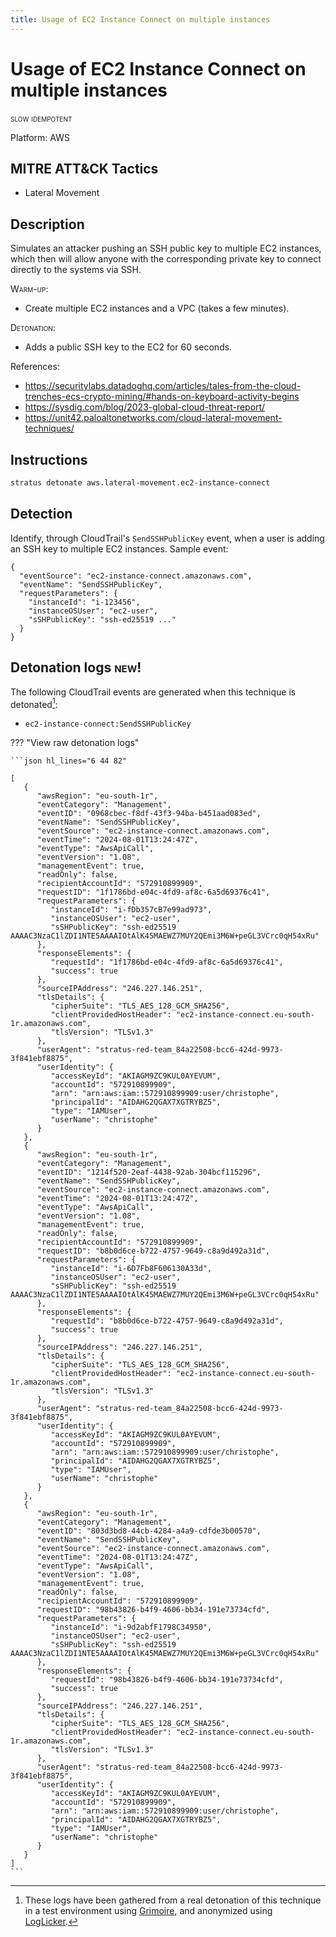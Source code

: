 ```yaml
---
title: Usage of EC2 Instance Connect on multiple instances
---
```


# Usage of EC2 Instance Connect on multiple instances

 <span class="smallcaps w3-badge w3-orange w3-round w3-text-sand" title="This attack technique might be slow to warm up or detonate">slow</span> 
 <span class="smallcaps w3-badge w3-blue w3-round w3-text-white" title="This attack technique can be detonated multiple times">idempotent</span> 

Platform: AWS

## MITRE ATT&CK Tactics


- Lateral Movement

## Description


Simulates an attacker pushing an SSH public key to multiple EC2 instances, which then will allow anyone with the corresponding private key to 
connect directly to the systems via SSH.

<span style="font-variant: small-caps;">Warm-up</span>:

- Create multiple EC2 instances and a VPC (takes a few minutes).

<span style="font-variant: small-caps;">Detonation</span>: 

- Adds a public SSH key to the EC2 for 60 seconds.

References:

- https://securitylabs.datadoghq.com/articles/tales-from-the-cloud-trenches-ecs-crypto-mining/#hands-on-keyboard-activity-begins
- https://sysdig.com/blog/2023-global-cloud-threat-report/
- https://unit42.paloaltonetworks.com/cloud-lateral-movement-techniques/


## Instructions

```bash title="Detonate with Stratus Red Team"
stratus detonate aws.lateral-movement.ec2-instance-connect
```
## Detection


Identify, through CloudTrail's <code>SendSSHPublicKey</code> event, when a user is adding an SSH key to multiple EC2 instances. Sample event:

```
{
  "eventSource": "ec2-instance-connect.amazonaws.com",
  "eventName": "SendSSHPublicKey",
  "requestParameters": {
    "instanceId": "i-123456",
    "instanceOSUser": "ec2-user",
    "sSHPublicKey": "ssh-ed25519 ..."
  }
}
```



## Detonation logs <span class="smallcaps w3-badge w3-light-green w3-round w3-text-sand">new!</span>

The following CloudTrail events are generated when this technique is detonated[^1]:


- `ec2-instance-connect:SendSSHPublicKey`


??? "View raw detonation logs"

    ```json hl_lines="6 44 82"

    [
	   {
	      "awsRegion": "eu-south-1r",
	      "eventCategory": "Management",
	      "eventID": "0968cbec-f8df-43f3-94ba-b451aad083ed",
	      "eventName": "SendSSHPublicKey",
	      "eventSource": "ec2-instance-connect.amazonaws.com",
	      "eventTime": "2024-08-01T13:24:47Z",
	      "eventType": "AwsApiCall",
	      "eventVersion": "1.08",
	      "managementEvent": true,
	      "readOnly": false,
	      "recipientAccountId": "572910899909",
	      "requestID": "1f1786bd-e04c-4fd9-af8c-6a5d69376c41",
	      "requestParameters": {
	         "instanceId": "i-fDb357cB7e99ad973",
	         "instanceOSUser": "ec2-user",
	         "sSHPublicKey": "ssh-ed25519 AAAAC3NzaC1lZDI1NTE5AAAAIOtAlK45MAEWZ7MUY2QEmi3M6W+peGL3VCrc0qH54xRu"
	      },
	      "responseElements": {
	         "requestId": "1f1786bd-e04c-4fd9-af8c-6a5d69376c41",
	         "success": true
	      },
	      "sourceIPAddress": "246.227.146.251",
	      "tlsDetails": {
	         "cipherSuite": "TLS_AES_128_GCM_SHA256",
	         "clientProvidedHostHeader": "ec2-instance-connect.eu-south-1r.amazonaws.com",
	         "tlsVersion": "TLSv1.3"
	      },
	      "userAgent": "stratus-red-team_84a22508-bcc6-424d-9973-3f841ebf8875",
	      "userIdentity": {
	         "accessKeyId": "AKIAGM9ZC9KUL0AYEVUM",
	         "accountId": "572910899909",
	         "arn": "arn:aws:iam::572910899909:user/christophe",
	         "principalId": "AIDAHG2QGAX7XGTRYBZ5",
	         "type": "IAMUser",
	         "userName": "christophe"
	      }
	   },
	   {
	      "awsRegion": "eu-south-1r",
	      "eventCategory": "Management",
	      "eventID": "1214f520-2eaf-4438-92ab-304bcf115296",
	      "eventName": "SendSSHPublicKey",
	      "eventSource": "ec2-instance-connect.amazonaws.com",
	      "eventTime": "2024-08-01T13:24:47Z",
	      "eventType": "AwsApiCall",
	      "eventVersion": "1.08",
	      "managementEvent": true,
	      "readOnly": false,
	      "recipientAccountId": "572910899909",
	      "requestID": "b8b0d6ce-b722-4757-9649-c8a9d492a31d",
	      "requestParameters": {
	         "instanceId": "i-6D7Fb8F606130A33d",
	         "instanceOSUser": "ec2-user",
	         "sSHPublicKey": "ssh-ed25519 AAAAC3NzaC1lZDI1NTE5AAAAIOtAlK45MAEWZ7MUY2QEmi3M6W+peGL3VCrc0qH54xRu"
	      },
	      "responseElements": {
	         "requestId": "b8b0d6ce-b722-4757-9649-c8a9d492a31d",
	         "success": true
	      },
	      "sourceIPAddress": "246.227.146.251",
	      "tlsDetails": {
	         "cipherSuite": "TLS_AES_128_GCM_SHA256",
	         "clientProvidedHostHeader": "ec2-instance-connect.eu-south-1r.amazonaws.com",
	         "tlsVersion": "TLSv1.3"
	      },
	      "userAgent": "stratus-red-team_84a22508-bcc6-424d-9973-3f841ebf8875",
	      "userIdentity": {
	         "accessKeyId": "AKIAGM9ZC9KUL0AYEVUM",
	         "accountId": "572910899909",
	         "arn": "arn:aws:iam::572910899909:user/christophe",
	         "principalId": "AIDAHG2QGAX7XGTRYBZ5",
	         "type": "IAMUser",
	         "userName": "christophe"
	      }
	   },
	   {
	      "awsRegion": "eu-south-1r",
	      "eventCategory": "Management",
	      "eventID": "803d3bd8-44cb-4284-a4a9-cdfde3b00570",
	      "eventName": "SendSSHPublicKey",
	      "eventSource": "ec2-instance-connect.amazonaws.com",
	      "eventTime": "2024-08-01T13:24:47Z",
	      "eventType": "AwsApiCall",
	      "eventVersion": "1.08",
	      "managementEvent": true,
	      "readOnly": false,
	      "recipientAccountId": "572910899909",
	      "requestID": "98b43826-b4f9-4606-bb34-191e73734cfd",
	      "requestParameters": {
	         "instanceId": "i-9d2abfF1798C34950",
	         "instanceOSUser": "ec2-user",
	         "sSHPublicKey": "ssh-ed25519 AAAAC3NzaC1lZDI1NTE5AAAAIOtAlK45MAEWZ7MUY2QEmi3M6W+peGL3VCrc0qH54xRu"
	      },
	      "responseElements": {
	         "requestId": "98b43826-b4f9-4606-bb34-191e73734cfd",
	         "success": true
	      },
	      "sourceIPAddress": "246.227.146.251",
	      "tlsDetails": {
	         "cipherSuite": "TLS_AES_128_GCM_SHA256",
	         "clientProvidedHostHeader": "ec2-instance-connect.eu-south-1r.amazonaws.com",
	         "tlsVersion": "TLSv1.3"
	      },
	      "userAgent": "stratus-red-team_84a22508-bcc6-424d-9973-3f841ebf8875",
	      "userIdentity": {
	         "accessKeyId": "AKIAGM9ZC9KUL0AYEVUM",
	         "accountId": "572910899909",
	         "arn": "arn:aws:iam::572910899909:user/christophe",
	         "principalId": "AIDAHG2QGAX7XGTRYBZ5",
	         "type": "IAMUser",
	         "userName": "christophe"
	      }
	   }
	]
    ```

[^1]: These logs have been gathered from a real detonation of this technique in a test environment using [Grimoire](https://github.com/DataDog/grimoire), and anonymized using [LogLicker](https://github.com/Permiso-io-tools/LogLicker).
